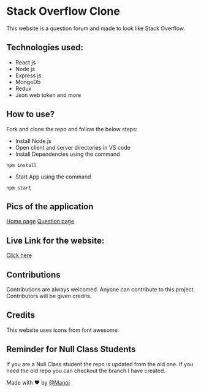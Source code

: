 # Stack Overflow Clone

This website is a question forum and made to look like Stack Overflow.

## Technologies used:

* React js
* Node js
* Express js
* MongoDb
* Redux
* Json web token and more

## How to use?

Fork and clone the repo and follow the below steps:
* Install Node.js
* Open client and server directories in VS code
* Install Dependencies using the command
```
npm install
```
* Start App using the command
```
npm start
```

## Pics of the application
[Home page](https://github.com/Manoj-Athi/Stack-overflow/blob/main/Screenshots/Homepage.png)
[Question page](https://github.com/Manoj-Athi/Stack-overflow/blob/main/Screenshots/Question.png)

## Live Link for the website:
[Click here](https://stack-overflow-manoj.netlify.app/)

## Contributions
Contributions are always welcomed. Anyone can contribute to this project. Contributors will be given credits.

## Credits
This website uses icons from font awesome.

## Reminder for Null Class Students
If you are a Null Class student the repo is updated from the old one. If you need the old repo you can checkout the branch I have created.

Made with ❤️ by [@Manoj](https://twitter.com/Manoj_Athi)